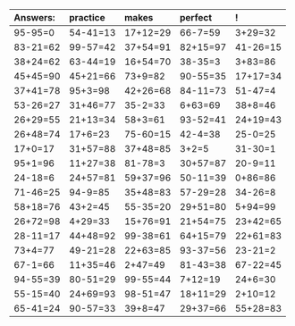 | Answers: | practice | makes | perfect | ! |
| :--- | :--- | :--- | :--- | :--- |
| 95-95=0 | 54-41=13 | 17+12=29 | 66-7=59 | 3+29=32 | 
| 83-21=62 | 99-57=42 | 37+54=91 | 82+15=97 | 41-26=15 | 
| 38+24=62 | 63-44=19 | 16+54=70 | 38-35=3 | 3+83=86 | 
| 45+45=90 | 45+21=66 | 73+9=82 | 90-55=35 | 17+17=34 | 
| 37+41=78 | 95+3=98 | 42+26=68 | 84-11=73 | 51-47=4 | 
| 53-26=27 | 31+46=77 | 35-2=33 | 6+63=69 | 38+8=46 | 
| 26+29=55 | 21+13=34 | 58+3=61 | 93-52=41 | 24+19=43 | 
| 26+48=74 | 17+6=23 | 75-60=15 | 42-4=38 | 25-0=25 | 
| 17+0=17 | 31+57=88 | 37+48=85 | 3+2=5 | 31-30=1 | 
| 95+1=96 | 11+27=38 | 81-78=3 | 30+57=87 | 20-9=11 | 
| 24-18=6 | 24+57=81 | 59+37=96 | 50-11=39 | 0+86=86 | 
| 71-46=25 | 94-9=85 | 35+48=83 | 57-29=28 | 34-26=8 | 
| 58+18=76 | 43+2=45 | 55-35=20 | 29+51=80 | 5+94=99 | 
| 26+72=98 | 4+29=33 | 15+76=91 | 21+54=75 | 23+42=65 | 
| 28-11=17 | 44+48=92 | 99-38=61 | 64+15=79 | 22+61=83 | 
| 73+4=77 | 49-21=28 | 22+63=85 | 93-37=56 | 23-21=2 | 
| 67-1=66 | 11+35=46 | 2+47=49 | 81-43=38 | 67-22=45 | 
| 94-55=39 | 80-51=29 | 99-55=44 | 7+12=19 | 24+6=30 | 
| 55-15=40 | 24+69=93 | 98-51=47 | 18+11=29 | 2+10=12 | 
| 65-41=24 | 90-57=33 | 39+8=47 | 29+37=66 | 55+28=83 | 
